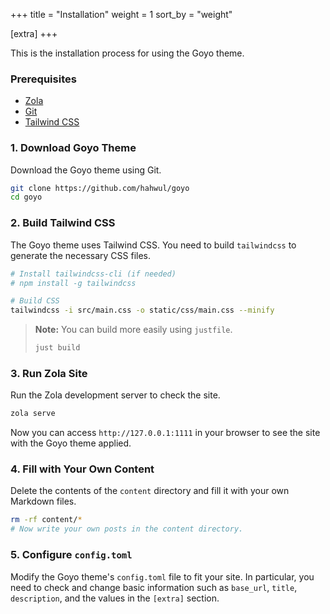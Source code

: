 +++
title = "Installation"
weight = 1
sort_by = "weight"

[extra]
+++

This is the installation process for using the Goyo theme.

### Prerequisites
- [Zola](https://www.getzola.org/documentation/getting-started/installation/)
- [Git](https://git-scm.com/book/en/v2/Getting-Started-Installing-Git)
- [Tailwind CSS](https://tailwindcss.com/docs/installation)

### 1. Download Goyo Theme

Download the Goyo theme using Git.

```bash
git clone https://github.com/hahwul/goyo
cd goyo
```

### 2. Build Tailwind CSS

The Goyo theme uses Tailwind CSS. You need to build `tailwindcss` to generate the necessary CSS files.

```bash
# Install tailwindcss-cli (if needed)
# npm install -g tailwindcss

# Build CSS
tailwindcss -i src/main.css -o static/css/main.css --minify
```

> **Note:** You can build more easily using `justfile`.
> ```bash
> just build
> ```

### 3. Run Zola Site

Run the Zola development server to check the site.

```bash
zola serve
```

Now you can access `http://127.0.0.1:1111` in your browser to see the site with the Goyo theme applied.

### 4. Fill with Your Own Content

Delete the contents of the `content` directory and fill it with your own Markdown files.

```bash
rm -rf content/*
# Now write your own posts in the content directory.
```

### 5. Configure `config.toml`

Modify the Goyo theme's `config.toml` file to fit your site. In particular, you need to check and change basic information such as `base_url`, `title`, `description`, and the values in the `[extra]` section.